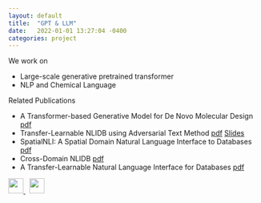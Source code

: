 ```yaml
---
layout: default
title:  "GPT & LLM"
date:   2022-01-01 13:27:04 -0400
categories: project
---
```


We work on
- Large-scale generative pretrained transformer
- NLP and Chemical Language
<!-- <img src="{{ site.url }}{{ site.baseurl }}/images/nlidb.png" width="500"><br> -->

Related Publications
- A Transformer-based Generative Model for De Novo Molecular Design <a href="https://arxiv.org/abs/2210.08749">pdf</a> 
- Transfer-Learnable NLIDB using Adversarial Text Method <a href="https://ieeexplore.ieee.org/abstract/document/9101534">pdf</a> <a href="{{ site.url }}{{ site.baseurl }}/images/icde.pptx">Slides</a> 
- SpatialNLI: A Spatial Domain Natural Language Interface to Databases <a href="https://arxiv.org/abs/1908.10917">pdf</a>
- Cross-Domain NLIDB <a href="http://ceur-ws.org/Vol-2399/paper14.pdf">pdf</a>
- A Transfer-Learnable Natural Language Interface for Databases <a href="https://arxiv.org/abs/1809.02649">pdf</a>


<a href="https://github.com/VV123/NLIDB">
        <img src="{{ site.url }}{{ site.baseurl }}/images/github.png" style="width: 30px; box-shadow: none">
</a> &nbsp; <a href="https://github.com/jzl0166/SpatialNLI">
        <img src="{{ site.url }}{{ site.baseurl }}/images/github.png" style="width: 30px; box-shadow: none">
</a>